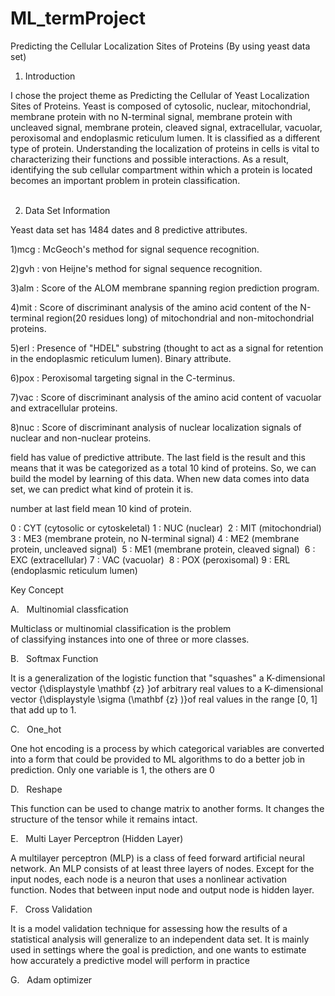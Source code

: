 # ML_termProject

Predicting the Cellular Localization Sites of Proteins (By using yeast data set)

1. Introduction 

I chose the project theme as Predicting the Cellular of Yeast Localization Sites of Proteins.
Yeast is composed of cytosolic, nuclear, mitochondrial, membrane protein with no N-terminal signal, 
membrane protein with uncleaved signal, membrane protein, cleaved signal, extracellular, vacuolar, peroxisomal and endoplasmic reticulum lumen. 
It is classified as a different type of protein.
Understanding the localization of proteins in cells is vital to characterizing their functions and possible interactions. 
As a result, identifying the sub cellular compartment within which a protein is located becomes an important problem in protein classification.
                                                                                                                             
                                                                                                                                 
2. Data Set Information

Yeast data set has 1484 dates and 8 predictive attributes. 

1)mcg : McGeoch's method for signal sequence recognition.

2)gvh : von Heijne's method for signal sequence recognition.

3)alm : Score of the ALOM membrane spanning region prediction program.

4)mit : Score of discriminant analysis of the amino acid content of the N-terminal region(20 residues long) of mitochondrial and non-mitochondrial proteins.

5)erl : Presence of "HDEL" substring (thought to act as a signal for retention in the endoplasmic reticulum lumen). Binary attribute.

6)pox : Peroxisomal targeting signal in the C-terminus.

7)vac : Score of discriminant analysis of the amino acid content of vacuolar and extracellular proteins.

8)nuc : Score of discriminant analysis of nuclear localization signals of nuclear and non-nuclear proteins.

field has value of predictive attribute. The last field is the result and this means that it was be categorized as a total 10 kind of proteins. 
So, we can build the model by learning of this data. When new data comes into data set, we can predict what kind of protein it is.

number at last field mean 10 kind of protein.

0 : CYT (cytosolic or cytoskeletal)
1 : NUC (nuclear)  
2 : MIT (mitochondrial)
3 : ME3 (membrane protein, no N-terminal signal)
4 : ME2 (membrane protein, uncleaved signal)  
5 : ME1 (membrane protein, cleaved signal) 
6 : EXC (extracellular)
7 : VAC (vacuolar)  
8 : POX (peroxisomal)
9 : ERL (endoplasmic reticulum lumen)


Key Concept

A.   Multinomial classfication

Multiclass or multinomial classification is the problem of classifying instances into one of three or more classes.

B.   Softmax Function

It is a generalization of the logistic function that "squashes" a K-dimensional vector {\displaystyle \mathbf {z} }of arbitrary real values to a K-dimensional vector {\displaystyle \sigma (\mathbf {z} )}of real values in the range [0, 1] that add up to 1.

C.   One_hot

One hot encoding is a process by which categorical variables are converted into a form that could be provided to ML algorithms to do a better job in prediction. Only one variable is 1, the others are 0

D.   Reshape

This function can be used to change matrix to another forms. It changes the structure of the tensor while it remains intact.

E.   Multi Layer Perceptron (Hidden Layer)

A multilayer perceptron (MLP) is a class of feed forward artificial neural network. An MLP consists of at least three layers of nodes. Except for the input nodes, each node is a neuron that uses a nonlinear activation function.
Nodes that between input node and output node is hidden layer.

F.   Cross Validation

It is a model validation technique for assessing how the results of a statistical analysis will generalize to an
independent data set. 
It is mainly used in settings where the goal is prediction, and one wants to estimate how accurately a predictive model will perform in practice

G.   Adam optimizer

